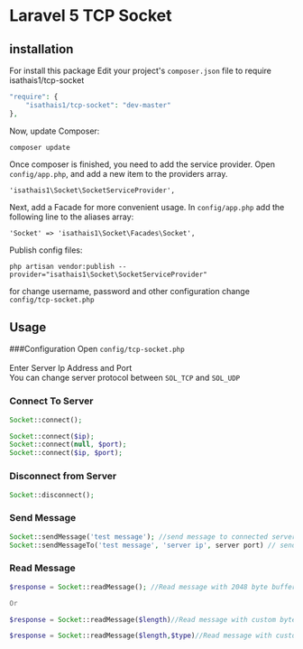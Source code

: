 Laravel 5 TCP Socket
==========

installation
------------
For install this package Edit your project's ```composer.json``` file to require isathais1/tcp-socket

```php
"require": {
    "isathais1/tcp-socket": "dev-master"
},
```
Now, update Composer:
```
composer update
```
Once composer is finished, you need to add the service provider. Open ```config/app.php```, and add a new item to the providers array.
```
'isathais1\Socket\SocketServiceProvider',
```
Next, add a Facade for more convenient usage. In ```config/app.php``` add the following line to the aliases array:
```
'Socket' => 'isathais1\Socket\Facades\Socket',
```
Publish config files:
```
php artisan vendor:publish --provider="isathais1\Socket\SocketServiceProvider"
```
for change username, password and other configuration change ```config/tcp-socket.php```

Usage
-----

###Configuration
Open ```config/tcp-socket.php```<br/>
<br />
Enter Server Ip Address and Port
<br />
You can change server protocol between ```SOL_TCP``` and ```SOL_UDP```

### Connect To Server
```php
Socket::connect();

Socket::connect($ip);
Socket::connect(null, $port);
Socket::connect($ip, $port);
```

### Disconnect from Server
```php
Socket::disconnect();
```

### Send Message
```php
Socket::sendMessage('test message'); //send message to connected server
Socket::sendMessageTo('test message', 'server ip', server port) // send message to a socket

```

### Read Message
```php
$response = Socket::readMessage(); //Read message with 2048 byte buffer

Or

$response = Socket::readMessage($length)//Read message with custom byte buffer;

$response = Socket::readMessage($length,$type)//Read message with custom byte buffer and custom type(PHP_NORMAL_READ or PHP_BINARY_READ);


``` 
